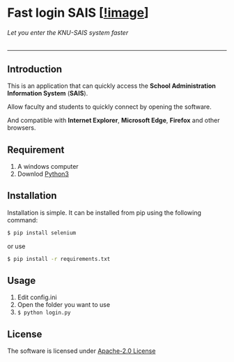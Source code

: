 # Fast login SAIS [[!image](https://github.com/DN-Team/Fast_login_SAIS/blob/logo/FLSAIS_logo.png)]
###### Let you enter the KNU-SAIS system faster 
----

## Introduction

This is an application that can quickly access the **School Administration Information System** (**SAIS**).

Allow faculty and students to quickly connect by opening the software.

And compatible with **Internet Explorer**, **Microsoft Edge**, **Firefox** and other browsers.

## Requirement

1. A windows computer
2. Downlod [Python3](https://www.python.org/downloads/windows/)

## Installation

Installation is simple. It can be installed from pip using the following command:
```sh
$ pip install selenium
```
or use
```sh
$ pip install -r requirements.txt
```

## Usage

1. Edit config.ini
2. Open the folder you want to use
3. ```$ python login.py```

## License

The software is licensed under [Apache-2.0 License](https://github.com/DN-Team/Fast_login_SAIS/blob/main/LICENSE)
